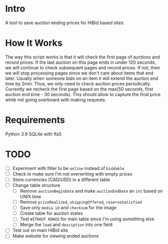 # Intro
A tool to save auction ending prices for HiBid based sites

# How It Works
The way this script works is that it will check the first page of auctions and record prices.
If the last auction on this page ends in under 120 seconds, we will continue to check subsequent pages and record prices.
If not, then we will stop processing pages since we don't care about items that end later.
Usually when someone bids on an item it will extend the auction end time by 2min.
Thus, we only need to check auction prices periodically. Currently we recheck the first page based on the max(50 seconds, first auction end time - 30 seconds).
This should allow to capture the final price while not going overboard with making requests.


# Requirements
Python 3.9
SQLite with fts5

# TODO
- [ ] Experiment with filter to be `online` instead of `biddable`
- [ ] Check to make sure I'm not overwriting with empty prices
- [ ] Store currencies (CAD/USD) in a different table
- [ ] Change table structure
  - [ ] Remove `auctionBeginDate` and make `auctionEndDate` an `int` based on UNIX time
  - [ ] Remove `priceRealized`, `shippingOffered`, `reserveSatisfied`
  - [ ] Save only `media id` and `checksum` for the image
  - [ ] Create table for auction states
  - [ ] Test `WITHOUT ROWID` for main table since I'm using something else
  - [ ] Merge the `lead` and `desciption` into one field
- [ ] Test out on main HiBid site
- [ ] Make website for viewing ended auctions
